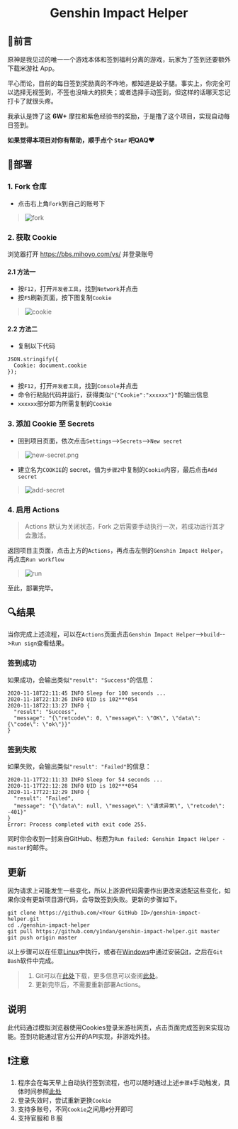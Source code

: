 <div align="center"> 
<h1 align="center">
Genshin Impact Helper
</h1>
</div>

## 📎前言

原神是我见过的唯一一个游戏本体和签到福利分离的游戏，玩家为了签到还要额外下载米游社 App。

平心而论，目前的每日签到奖励真的不咋地，都知道是蚊子腿。事实上，你完全可以选择无视签到，不签也没啥大的损失；或者选择手动签到，但这样的话哪天忘记打卡了就很头疼。

我承认是馋了这 **6W+** 摩拉和紫色经验书的奖励，于是撸了这个项目，实现自动每日签到。

**如果觉得本项目对你有帮助，顺手点个 `Star` 吧QAQ❤**

## 📐部署

### 1. Fork 仓库

* 点击右上角`Fork`到自己的账号下

> ![fork](https://i.loli.net/2020/10/28/qpXowZmIWeEUyrJ.png)

### 2. 获取 Cookie

浏览器打开 https://bbs.mihoyo.com/ys/ 并登录账号

#### 2.1 方法一

* 按`F12`，打开`开发者工具`，找到`Network`并点击
* 按`F5`刷新页面，按下图复制`Cookie`

> ![cookie](https://i.loli.net/2020/10/28/TMKC6lsnk4w5A8i.png)

#### 2.2 方法二

* 复制以下代码
```
JSON.stringify({
  Cookie: document.cookie
});
```
* 按`F12`，打开`开发者工具`，找到`Console`并点击
* 命令行粘贴代码并运行，获得类似`"{"Cookie":"xxxxxx"}"`的输出信息
* `xxxxxx`部分即为所需复制的`Cookie`

### 3. 添加 Cookie 至 Secrets

* 回到项目页面，依次点击`Settings`-->`Secrets`-->`New secret`

> ![new-secret.png](https://i.loli.net/2020/10/28/sxTuBFtRvzSgUaA.png)

* 建立名为`COOKIE`的 secret，值为`步骤2`中复制的`Cookie`内容，最后点击`Add secret`

> ![add-secret](https://i.loli.net/2020/10/28/sETkVdmrNcCUpgq.png)

### 4. 启用 Actions

> Actions 默认为关闭状态，Fork 之后需要手动执行一次，若成功运行其才会激活。

返回项目主页面，点击上方的`Actions`，再点击左侧的`Genshin Impact Helper`，再点击`Run workflow`
    
> ![run](https://i.loli.net/2020/10/28/5ylvgdYf9BDMqAH.png)

至此，部署完毕。

## 🔍结果

当你完成上述流程，可以在`Actions`页面点击`Genshin Impact Helper`-->`build`-->`Run sign`查看结果。

### 签到成功

如果成功，会输出类似`"result": "Success"`的信息：

```
2020-11-18T22:11:45 INFO Sleep for 100 seconds ...
2020-11-18T22:13:26 INFO UID is 102***054
2020-11-18T22:13:27 INFO {
  "result": "Success",
  "message": "{\"retcode\": 0, \"message\": \"OK\", \"data\": {\"code\": \"ok\"}}"
}
```

### 签到失败

如果失败，会输出类似`"result": "Failed"`的信息：

```
2020-11-17T22:11:33 INFO Sleep for 54 seconds ...
2020-11-17T22:12:28 INFO UID is 102***054
2020-11-17T22:12:29 INFO {
  "result": "Failed",
  "message": "{\"data\": null, \"message\": \"请求异常\", \"retcode\": -401}"
}
Error: Process completed with exit code 255.
```

同时你会收到一封来自GitHub、标题为`Run failed: Genshin Impact Helper - master`的邮件。

## 更新

因为请求上可能发生一些变化，所以上游源代码需要作出更改来适配这些变化，如果你没有更新项目源代码，会导致签到失败。更新的步骤如下。

```
git clone https://github.com/<Your GitHub ID>/genshin-impact-helper.git
cd ./genshin-impact-helper
git pull https://github.com/y1ndan/genshin-impact-helper.git master
git push origin master
```

以上步骤可以在任意[Linux](https://zh.wikipedia.org/wiki/Linux)中执行，或者在[Windows](https://zh.wikipedia.org/wiki/Microsoft_Windows)中通过安装[Git](https://zh.wikipedia.org/wiki/Git)，之后在`Git Bash`软件中完成。

> 1. Git可以在[此处](https://git-scm.com/downloads)下载，更多信息可以查阅[此处](https://git-scm.com/book/)。
> 2. 更新完毕后，不需要重新部署Actions。

## 说明

此代码通过模拟浏览器使用Cookies登录米游社网页，点击页面完成签到来实现功能。签到功能通过官方公开的API实现，非游戏外挂。

## ❗️注意

1. 程序会在每天早上自动执行签到流程，也可以随时通过上述`步骤4`手动触发，具体时间参照[此处](.github/workflows/main.yml)
2. 登录失效时，尝试重新更换`Cookie` 
3. 支持多账号，不同`Cookie`之间用`#`分开即可
4. 支持官服和 B 服

